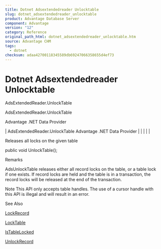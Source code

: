 ```yaml
---
title: Dotnet Adsextendedreader Unlocktable
slug: dotnet_adsextendedreader_unlocktable
product: Advantage Database Server
component: Advantage
version: "12"
category: Reference
original_path_html: dotnet_adsextendedreader_unlocktable.htm
source: Advantage CHM
tags:
  - dotnet
checksum: adaa42700118345589db69247066358655d4ef73
---
```


# Dotnet Adsextendedreader Unlocktable

AdsExtendedReader.UnlockTable

AdsExtendedReader.UnlockTable

Advantage .NET Data Provider

| AdsExtendedReader.UnlockTable  Advantage .NET Data Provider |  |  |  |  |

Releases all locks on the given table

public void UnlockTable();

Remarks

AdsUnlockTable releases either all record locks on the table, or a table lock if one exists. If record locks are held and the table is in a transaction, the record locks will be released at the end of the transaction.

Note This API only accepts table handles. The use of a cursor handle with this API is illegal and will result in an error.

See Also

[LockRecord](dotnet_adsextendedreader_lockrecord.md)

[LockTable](dotnet_adsextendedreader_locktable.md)

[IsTableLocked](dotnet_adsextendedreader_istablelocked.md)

[UnlockRecord](dotnet_adsextendedreader_unlockrecord.md)
